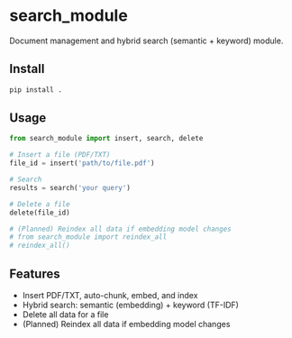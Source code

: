 # search_module

Document management and hybrid search (semantic + keyword) module.

## Install
```bash
pip install .
```

## Usage
```python
from search_module import insert, search, delete

# Insert a file (PDF/TXT)
file_id = insert('path/to/file.pdf')

# Search
results = search('your query')

# Delete a file
delete(file_id)

# (Planned) Reindex all data if embedding model changes
# from search_module import reindex_all
# reindex_all()
```

## Features
- Insert PDF/TXT, auto-chunk, embed, and index
- Hybrid search: semantic (embedding) + keyword (TF-IDF)
- Delete all data for a file
- (Planned) Reindex all data if embedding model changes 